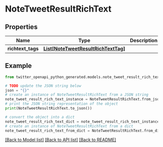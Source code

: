 # NoteTweetResultRichText


## Properties

Name | Type | Description | Notes
------------ | ------------- | ------------- | -------------
**richtext_tags** | [**List[NoteTweetResultRichTextTag]**](NoteTweetResultRichTextTag.md) |  | 

## Example

```python
from twitter_openapi_python_generated.models.note_tweet_result_rich_text import NoteTweetResultRichText

# TODO update the JSON string below
json = "{}"
# create an instance of NoteTweetResultRichText from a JSON string
note_tweet_result_rich_text_instance = NoteTweetResultRichText.from_json(json)
# print the JSON string representation of the object
print(NoteTweetResultRichText.to_json())

# convert the object into a dict
note_tweet_result_rich_text_dict = note_tweet_result_rich_text_instance.to_dict()
# create an instance of NoteTweetResultRichText from a dict
note_tweet_result_rich_text_from_dict = NoteTweetResultRichText.from_dict(note_tweet_result_rich_text_dict)
```
[[Back to Model list]](../README.md#documentation-for-models) [[Back to API list]](../README.md#documentation-for-api-endpoints) [[Back to README]](../README.md)


